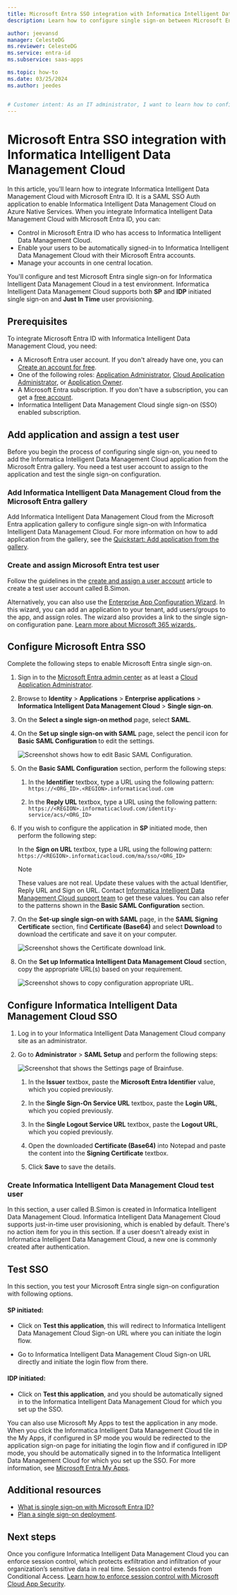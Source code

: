 ```yaml
---
title: Microsoft Entra SSO integration with Informatica Intelligent Data Management Cloud
description: Learn how to configure single sign-on between Microsoft Entra ID and Informatica Intelligent Data Management Cloud.

author: jeevansd
manager: CelesteDG
ms.reviewer: CelesteDG
ms.service: entra-id
ms.subservice: saas-apps

ms.topic: how-to
ms.date: 03/25/2024
ms.author: jeedes


# Customer intent: As an IT administrator, I want to learn how to configure single sign-on between Microsoft Entra ID and Informatica Intelligent Data Management Cloud so that I can control who has access to Informatica Intelligent Data Management Cloud, enable automatic sign-in with Microsoft Entra accounts, and manage my accounts in one central location.
---
```


# Microsoft Entra SSO integration with Informatica Intelligent Data Management Cloud

In this article, you'll learn how to integrate Informatica Intelligent Data Management Cloud with Microsoft Entra ID. It is a SAML SSO Auth application to enable Informatica Intelligent Data Management Cloud on Azure Native Services. When you integrate Informatica Intelligent Data Management Cloud with Microsoft Entra ID, you can:

* Control in Microsoft Entra ID who has access to Informatica Intelligent Data Management Cloud.
* Enable your users to be automatically signed-in to Informatica Intelligent Data Management Cloud with their Microsoft Entra accounts.
* Manage your accounts in one central location.

You'll configure and test Microsoft Entra single sign-on for Informatica Intelligent Data Management Cloud in a test environment. Informatica Intelligent Data Management Cloud supports both **SP** and **IDP** initiated single sign-on and **Just In Time** user provisioning.

## Prerequisites

To integrate Microsoft Entra ID with Informatica Intelligent Data Management Cloud, you need:

* A Microsoft Entra user account. If you don't already have one, you can [Create an account for free](https://azure.microsoft.com/free/?WT.mc_id=A261C142F).
* One of the following roles: [Application Administrator](/entra/identity/role-based-access-control/permissions-reference#application-administrator), [Cloud Application Administrator](/entra/identity/role-based-access-control/permissions-reference#cloud-application-administrator), or [Application Owner](/entra/fundamentals/users-default-permissions#owned-enterprise-applications).
* A Microsoft Entra subscription. If you don't have a subscription, you can get a [free account](https://azure.microsoft.com/free/).
* Informatica Intelligent Data Management Cloud single sign-on (SSO) enabled subscription.

## Add application and assign a test user

Before you begin the process of configuring single sign-on, you need to add the Informatica Intelligent Data Management Cloud application from the Microsoft Entra gallery. You need a test user account to assign to the application and test the single sign-on configuration.

<a name='add-informatica-intelligent-data-management-cloud-from-the-azure-ad-gallery'></a>

### Add Informatica Intelligent Data Management Cloud from the Microsoft Entra gallery

Add Informatica Intelligent Data Management Cloud from the Microsoft Entra application gallery to configure single sign-on with Informatica Intelligent Data Management Cloud. For more information on how to add application from the gallery, see the [Quickstart: Add application from the gallery](~/identity/enterprise-apps/add-application-portal.md).

<a name='create-and-assign-azure-ad-test-user'></a>

### Create and assign Microsoft Entra test user

Follow the guidelines in the [create and assign a user account](~/identity/enterprise-apps/add-application-portal-assign-users.md) article to create a test user account called B.Simon.

Alternatively, you can also use the [Enterprise App Configuration Wizard](https://portal.office.com/AdminPortal/home?Q=Docs#/azureadappintegration). In this wizard, you can add an application to your tenant, add users/groups to the app, and assign roles. The wizard also provides a link to the single sign-on configuration pane. [Learn more about Microsoft 365 wizards.](/microsoft-365/admin/misc/azure-ad-setup-guides). 

<a name='configure-azure-ad-sso'></a>

## Configure Microsoft Entra SSO

Complete the following steps to enable Microsoft Entra single sign-on.

1. Sign in to the [Microsoft Entra admin center](https://entra.microsoft.com) as at least a [Cloud Application Administrator](~/identity/role-based-access-control/permissions-reference.md#cloud-application-administrator).
1. Browse to **Identity** > **Applications** > **Enterprise applications** > **Informatica Intelligent Data Management Cloud** > **Single sign-on**.
1. On the **Select a single sign-on method** page, select **SAML**.
1. On the **Set up single sign-on with SAML** page, select the pencil icon for **Basic SAML Configuration** to edit the settings.

   ![Screenshot shows how to edit Basic SAML Configuration.](common/edit-urls.png "Basic Configuration")

1. On the **Basic SAML Configuration** section, perform the following steps:

    1. In the **Identifier** textbox, type a URL using the following pattern:
    `https://<ORG_ID>.<REGION>.informaticacloud.com`

    1. In the **Reply URL** textbox, type a URL using the following pattern:
    `https://<REGION>.informaticacloud.com/identity-service/acs/<ORG_ID>`

1. If you wish to configure the application in **SP** initiated mode, then perform the following step:

    In the **Sign on URL** textbox, type a URL using the following pattern:
    `https://<REGION>.informaticacloud.com/ma/sso/<ORG_ID>`

    > [!NOTE]
    > These values are not real. Update these values with the actual Identifier, Reply URL and Sign on URL. Contact [Informatica Intelligent Data Management Cloud support team](mailto:support@informatica.com) to get these values. You can also refer to the patterns shown in the **Basic SAML Configuration** section.

1. On the **Set-up single sign-on with SAML** page, in the **SAML Signing Certificate** section, find **Certificate (Base64)** and select **Download** to download the certificate and save it on your computer.

    ![Screenshot shows the Certificate download link.](common/certificatebase64.png "Certificate")

1. On the **Set up Informatica Intelligent Data Management Cloud** section, copy the appropriate URL(s) based on your requirement.

	![Screenshot shows to copy configuration appropriate URL.](common/copy-configuration-urls.png "Metadata")

## Configure Informatica Intelligent Data Management Cloud SSO

1. Log in to your Informatica Intelligent Data Management Cloud company site as an administrator.

1. Go to **Administrator** > **SAML Setup** and perform the following steps:

    ![Screenshot that shows the Settings page of Brainfuse.](./media/informatica-intelligent-data-management-cloud-tutorial/settings.png "Business")

    1. In the **Issuer** textbox, paste the **Microsoft Entra Identifier** value, which you copied previously.

    1. In the **Single Sign-On Service URL** textbox, paste the **Login URL**, which you copied previously.

    1. In the **Single Logout Service URL** textbox, paste the **Logout URL**, which you copied previously.

    1. Open the downloaded **Certificate (Base64)** into Notepad and paste the content into the **Signing Certificate** textbox.

    1. Click **Save** to save the details.

### Create Informatica Intelligent Data Management Cloud test user

In this section, a user called B.Simon is created in Informatica Intelligent Data Management Cloud. Informatica Intelligent Data Management Cloud supports just-in-time user provisioning, which is enabled by default. There's no action item for you in this section. If a user doesn't already exist in Informatica Intelligent Data Management Cloud, a new one is commonly created after authentication.

## Test SSO 

In this section, you test your Microsoft Entra single sign-on configuration with following options. 

#### SP initiated:

* Click on **Test this application**, this will redirect to Informatica Intelligent Data Management Cloud Sign-on URL where you can initiate the login flow.  

* Go to Informatica Intelligent Data Management Cloud Sign-on URL directly and initiate the login flow from there.

#### IDP initiated:

* Click on **Test this application**, and you should be automatically signed in to the Informatica Intelligent Data Management Cloud for which you set up the SSO. 

You can also use Microsoft My Apps to test the application in any mode. When you click the Informatica Intelligent Data Management Cloud tile in the My Apps, if configured in SP mode you would be redirected to the application sign-on page for initiating the login flow and if configured in IDP mode, you should be automatically signed in to the Informatica Intelligent Data Management Cloud for which you set up the SSO. For more information, see [Microsoft Entra My Apps](/azure/active-directory/manage-apps/end-user-experiences#azure-ad-my-apps).

## Additional resources

* [What is single sign-on with Microsoft Entra ID?](~/identity/enterprise-apps/what-is-single-sign-on.md)
* [Plan a single sign-on deployment](~/identity/enterprise-apps/plan-sso-deployment.md).

## Next steps

Once you configure Informatica Intelligent Data Management Cloud you can enforce session control, which protects exfiltration and infiltration of your organization’s sensitive data in real time. Session control extends from Conditional Access. [Learn how to enforce session control with Microsoft Cloud App Security](/cloud-app-security/proxy-deployment-aad).
